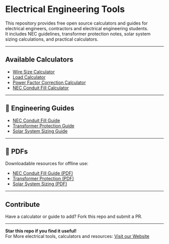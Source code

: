# Electrical Engineering Tools 

This repository provides free open source calculators and guides for electrical engineers, contractors and electrical engineering students.  
It includes NEC guidelines, transformer protection notes, solar system sizing calculations, and practical calculators.  

---

## Available Calculators
- [Wire Size Calculator](calculators/wire_size_calculator.py)  
- [Load Calculator](calculators/load_calculator.py)  
- [Power Factor Correction Calculator](calculators/power_factor_correction.py)  
- [NEC Conduit Fill Calculator](calculators/conduit_fill_calculator.py)  

---

## 📘 Engineering Guides
- [NEC Conduit Fill Guide](guides/NEC_Conduit_Fill_Guide.md)  
- [Transformer Protection Guide](guides/Transformer_Protection_Guide.md)  
- [Solar System Sizing Guide](guides/Solar_System_Sizing.md)  

---

## 📂 PDFs
Downloadable resources for offline use:
- [NEC Conduit Fill Guide (PDF)](pdfs/NEC_Conduit_Fill_Guide.pdf)  
- [Transformer Protection (PDF)](pdfs/Transformer_Protection.pdf)  
- [Solar System Sizing (PDF)](pdfs/Solar_System_Sizing.pdf)  

---

## Contribute
Have a calculator or guide to add? Fork this repo and submit a PR.  

---

**Star this repo if you find it useful!**  
For More electrical tools, calculators and resources: [Visit our Website](https://azadtechhub.com/electrical-calculators/)
